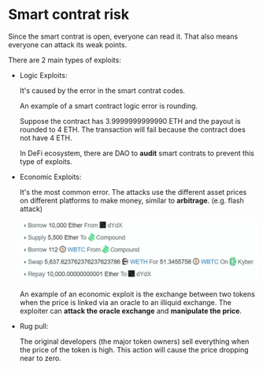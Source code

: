 # Smart contrat risk

Since the smart contrat is open, everyone can read it. That also means everyone can attack its weak points.

There are 2 main types of exploits:

- Logic Exploits:

  It's caused by the error in the smart contrat codes.

  An example of a smart contract logic error is rounding.

  Suppose the contract has 3.9999999999990 ETH and the payout is rounded to 4 ETH. The transaction will fail because the contract does not have 4 ETH.

  In DeFi ecosystem, there are DAO to **audit** smart contrats to prevent this type of exploits.

- Economic Exploits:

  It's the most common error. The attacks use the different asset prices on different platforms to make money, similar to **arbitrage**. (e.g. flash attack)

  ![flash-attack](./images/flash-attack.png)

  An example of an economic exploit is the exchange between two tokens when the price is linked via an oracle to an illiquid exchange. The exploiter can **attack the oracle exchange** and **manipulate the price**.

- Rug pull:

  The original developers (the major token owners) sell everything when the price of the token is high. This action will cause the price dropping near to zero.
